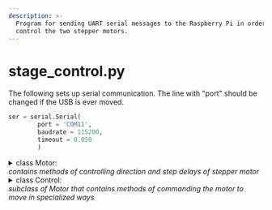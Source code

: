 ```yaml
---
description: >-
  Program for sending UART serial messages to the Raspberry Pi in order to
  control the two stepper motors.
---
```


# stage\_control.py

The following sets up serial communication. The line with "port" should be changed if the USB is ever moved.

```python
ser = serial.Serial(
        port = 'COM11', 
        baudrate = 115200, 
        timeout = 0.050
        )
```

<details>

<summary>class Motor:<br><em>contains methods of controlling direction and step delays of stepper motor</em></summary>

**Attributes:**\
&#x20;   • min (int vector) : Start stop limit.\
&#x20;   • max (int vector) : End stop limit.\
&#x20;   • dir (int vector) : Direction to move motor in. 1 for forward and 0 for reverse.\
&#x20;   • coord (float vector) : Coordinate location of stage in mm.\
&#x20;   • home (float vector) : Coordinate location of home.\
&#x20;   • gpio\_dir (int vector) : GPIO pins corresponding to x and y direction, respectively.\
&#x20;   • gpio\_step (int vector) : GPIO pins corresponding to x and y step, respectively.\
&#x20;   __    \
_Note: edit gpio\_dir and gpio\_step if using different connections._\
_Note: in all size 2 vectors, the first number (index 0) is for the x-axis and the second number (index 1) is for y_

**set\_dir**\
Sets direction value and configures the motor to travel in set direction.\
Parameters:\
&#x20;   • dir (int vector) : Direction of travel. 1 for forward and 0 or reverse.\
&#x20;   • axis (int) : The axis being manipulated. 0 for x and 1 for y.

**update\_coord**\
****Counts the number of steps taken to get the new absolute location of stage.\
Parameters:\
&#x20;   • dist (float) : Distance (in mm) of the step taken.\
&#x20;   • axis (int) : Indexes into a list where 0 is the x-axis and 1 is the y-axis.

**step\_dist**\
Communicates with the Raspberry Pi (via serial communication) to take a step of length mm\_dist in direction dir.\
Parameters:\
&#x20;   • mm\_dist (float) : Distance in mm of the desired step\
&#x20;   • dir (int) : Direction of travel. 0 for reverse and 1 for forward.\
&#x20;   • axis (int) : Indexes into a list where 0 is the x-axis and 1 is the y-axis.

</details>

<details>

<summary>class Control:<br><em>subclass of Motor that contains methods of commanding the motor to move in specialized ways</em></summary>

**left**\
Takes a step of length 1 mm left (reverse in the x-axis).\
Parameters:\
&#x20;   • inst : Instance of the Motor class\
&#x20;   • dist (float) : Distance of travel.

**right**\
Takes a step of length 1 mm right (forward __ in the x-axis). \
Parameters:\
&#x20;   • inst : Instance of the Motor class\
&#x20;   • dist (float) : Distance of travel.

**up**\
Takes a step of length 1 mm up (reverse in the y-axis). \
Parameters:\
&#x20;   • inst : Instance of the Motor class\
&#x20;   • dist (float) : Distance of travel.

**down**\
Takes a step of length 1 mm down (reverse __ in the y-axis). \
Parameters:\
&#x20;   • inst : Instance of the Motor class\
&#x20;   • dist (float) : Distance of travel.

**return\_home**\
Calculates distance from the stage's current location to home. Then moves to home based on distance.\
Parameters:\
&#x20;   • inst: Instance of the Motor class.

</details>
